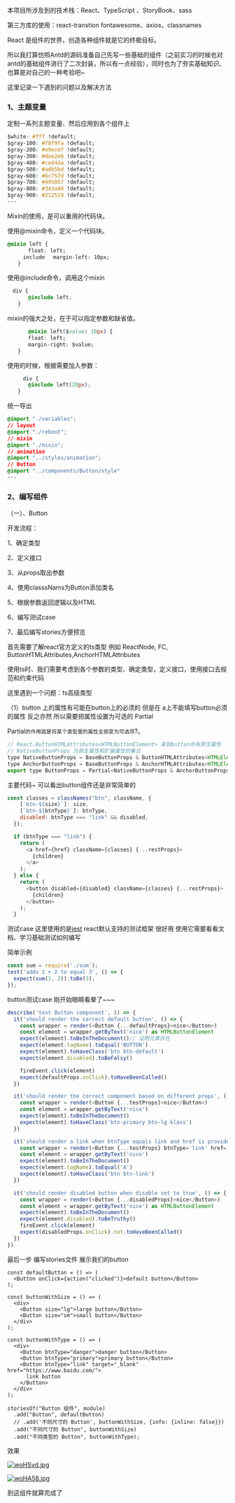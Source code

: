 

本项目所涉及到的技术栈：React、TypeScript 、StoryBook、sass

第三方库的使用：react-transtion fontawesome、axios，classnames

React 是组件的世界，创造各种组件就是它的终极目标。

所以我打算仿照Antd的源码准备自己先写一些基础的组件（之前实习的时候也对antd的基础组件进行了二次封装，所以有一点经验），同时也为了夯实基础知识、也算是对自己的一种考验吧~

这里记录一下遇到的问题以及解决方法

### 1、主题变量

定制一系列主题变量、然后应用到各个组件上

~~~css
$white: #fff !default;
$gray-100: #f8f9fa !default;
$gray-200: #e9ecef !default;
$gray-300: #dee2e6 !default;
$gray-400: #ced4da !default;
$gray-500: #adb5bd !default;
$gray-600: #6c757d !default;
$gray-700: #495057 !default;
$gray-800: #343a40 !default;
$gray-900: #212529 !default;
···
~~~

Mixin的使用，是可以重用的代码块。

使用@mixin命令，定义一个代码块。

~~~ css
@mixin left {
　　　　float: left;
　　　include 　margin-left: 10px;
　　}
~~~

使用@include命令，调用这个mixin

~~~css
　div {
　　　　@include left;
　　}
~~~

mixin的强大之处，在于可以指定参数和缺省值。

~~~css　
　　　　@mixin left($value: 10px) {
　　　　float: left;
　　　　margin-right: $value;
　　}
~~~

使用的时候，根据需要加入参数：

~~~css　　
　　　div {
　　　　@include left(20px);
　　}
~~~

统一导出

~~~ css
@import "./variables";
// layout
@import "./reboot";
// mixin
@import "./mixin";
// animation
@import "../styles/animation";
// Button
@import "../components/Button/style"
···
~~~

### 2、编写组件

（一）、Button

开发流程：

1、确定类型

2、定义接口

3、从props取出参数

4、使用classsNams为Button添加类名

5、根据参数返回逻辑以及HTML

6、编写测试case

7、最后编写stories方便预览

首先需要了解react官方定义的ts类型 例如  ReactNode, FC, ButtonHTMLAttributes,AnchorHTMLAttributes

使用ts时、我们需要考虑到各个参数的类型、确定类型，定义接口，使用接口去规范和约束代码

这里遇到一个问题：ts高级类型

（1）button 上的属性有可能在button上的必须的 但是在 a上不能填写button必须的属性 反之亦然 所以需要把属性设置为可选的 Partial

Partial<T>` 的作用就是将某个类型里的属性全部变为可选项 `?。

~~~js
// React.ButtonHTMLAttributes<HTMLButtonElement> 拿到button所有原生属性
// NativeButtonProps 为原生属性和扩展属性的集合
type NativeButtonProps = BaseButtonProps & ButtonHTMLAttributes<HTMLElement>;
type AnchorButtonProps = BaseButtonProps & AnchorHTMLAttributes<HTMLElement>;
export type ButtonProps = Partial<NativeButtonProps & AnchorButtonProps>;
~~~

主要代码~ 可以看出button组件还是非常简单的 

~~~ js
const classes = classNames("btn", className, {
    [`btn-${size}`]: size,
    [`btn-${btnType}`]: btnType,
    disabled: btnType === "link" && disabled,
  });

  if (btnType === "link") {
    return (
      <a href={href} className={classes} {...restProps}>
        {children}
      </a>
    );
  } else {
    return (
      <button disabled={disabled} className={classes} {...restProps}>
        {children}
      </button>
    );
  }
~~~

测试case  这里使用的是[jest](https://jestjs.bootcss.com/docs//getting-started)  react默认支持的测试框架 很好用 使用它需要看看文档、学习基础测试如何编写

简单示例

~~~js
const sum = require('./sum');
test('adds 1 + 2 to equal 3', () => {
  expect(sum(1, 2)).toBe(3);
});
~~~

button测试case  刚开始眼睛看晕了~~~

~~~js
describe('test Button component', () => {
  it('should render the correct default button', () => {
    const wrapper = render(<Button {...defaultProps}>nice</Button>)
    const element = wrapper.getByText('nice') as HTMLButtonElement
    expect(element).toBeInTheDocument()// 证明元素存在
    expect(element.tagName).toEqual('BUTTON')
    expect(element).toHaveClass('btn btn-default')
    expect(element.disabled).toBeFalsy()

    fireEvent.click(element)
    expect(defaultProps.onClick).toHaveBeenCalled()
  })

  it('should render the correct component based on different props', () => {
    const wrapper = render(<Button {...testProps}>nice</Button>)
    const element = wrapper.getByText('nice')
    expect(element).toBeInTheDocument()
    expect(element).toHaveClass('btn-primary btn-lg klass')
  })

  it('should render a link when btnType equals link and href is provided', () => {
    const wrapper = render(<Button {...testProps} btnType='link' href='https://www.baidu.com/'>nice</Button>)
    const element = wrapper.getByText('nice')
    expect(element).toBeInTheDocument()
    expect(element.tagName).toEqual('A')
    expect(element).toHaveClass('btn btn-link')
  })

  it('should render disabled button when disable set to true', () => {
    const wrapper = render(<Button {...disabledProps}>nice</Button>)
    const element = wrapper.getByText('nice') as HTMLButtonElement
    expect(element).toBeInTheDocument()
    expect(element.disabled).toBeTruthy()
    fireEvent.click(element)
    expect(disabledProps.onClick).not.toHaveBeenCalled()
  })
})

~~~

最后一步 编写stories文件 展示我们的button

~~~
const defaultButton = () => (
  <Button onClick={action("clicked")}>default button</Button>
);

const buttonWithSize = () => (
  <div>
    <Button size="lg">large button</Button>
    <Button size="sm">small button</Button>
  </div>
);

const buttonWithType = () => (
  <div>
    <Button btnType="danger">danger button</Button>
    <Button btnType="primary">primary button</Button>
    <Button btnType="link" target="_blank" href="https://www.baidu.com/">
      link button
    </Button>
  </div>
);

storiesOf("Button 组件", module)
  .add("Button", defaultButton)
  // .add('不同尺寸的 Button', buttonWithSize, {info: {inline: false}})
  .add("不同尺寸的 Button", buttonWithSize)
  .add("不同类型的 Button", buttonWithType);

~~~

效果

[![woHSvd.jpg](https://s1.ax1x.com/2020/09/20/woHSvd.jpg)](https://imgchr.com/i/woHSvd)

[![woHA58.jpg](https://s1.ax1x.com/2020/09/20/woHA58.jpg)](https://imgchr.com/i/woHA58)

到这组件就算完成了













